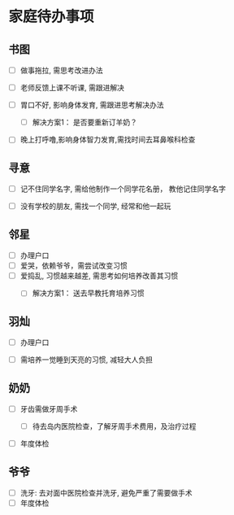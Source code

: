 # 家庭待办事项


## 书图

- [ ] 做事拖拉, 需思考改进办法
- [ ] 老师反馈上课不听课, 需跟进解决
- [ ] 胃口不好, 影响身体发育, 需跟进思考解决办法
	- [ ] 解决方案1： 是否要重新订羊奶？
- [ ] 晚上打呼噜,影响身体智力发育,需找时间去耳鼻喉科检查


## 寻意

- [ ] 记不住同学名字, 需给他制作一个同学花名册， 教他记住同学名字
- [ ] 没有学校的朋友, 需找一个同学, 经常和他一起玩


## 邻星

- [ ] 办理户口
- [ ] 爱哭，依赖爷爷，需尝试改变习惯
- [ ] 爱捣乱, 习惯越来越差, 需思考如何培养改善其习惯
	- [ ] 解决方案1： 送去早教托育培养习惯


## 羽灿

- [ ] 办理户口
- [ ] 需培养一觉睡到天亮的习惯, 减轻大人负担


## 奶奶

- [ ] 牙齿需做牙周手术
	- [ ] 待去岛内医院检查，了解牙周手术费用，及治疗过程
- [ ] 年度体检


## 爷爷

- [ ] 洗牙: 去对面中医院检查并洗牙, 避免严重了需要做手术
- [ ] 年度体检
